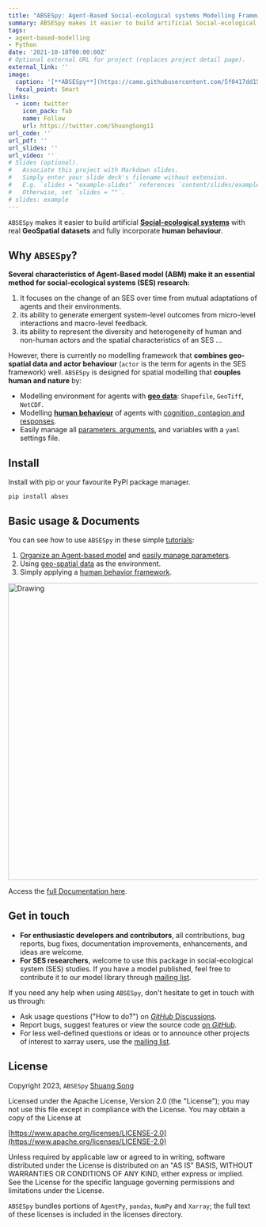 ```yaml
---
title: "ABSESpy: Agent-Based Social-ecological systems Modelling Framework in Python"
summary: ABSESpy makes it easier to build artificial Social-ecological systems with real GeoSpatial datasets and fully incorporate human behavior.
tags:
- agent-based-modelling
- Python
date: '2021-10-10T00:00:00Z'
# Optional external URL for project (replaces project detail page).
external_link: ''
image:
  caption: '[**ABSESpy**](https://camo.githubusercontent.com/5f0417dd15985e3e8d93fb7ae99f4f8608f556da8db1dfa25120a99a45b301f8/68747470733a2f2f736f6e67736867656f2d706963676f2d313330323034333030372e636f732e61702d6265696a696e672e6d7971636c6f75642e636f6d2f755069632f61627365735f6769746875625f7265706f2e706e67)'
  focal_point: Smart
links:
  - icon: twitter
    icon_pack: fab
    name: Follow
    url: https://twitter.com/ShuangSong11
url_code: ''
url_pdf: ''
url_slides: ''
url_video: ''
# Slides (optional).
#   Associate this project with Markdown slides.
#   Simply enter your slide deck's filename without extension.
#   E.g. `slides = "example-slides"` references `content/slides/example-slides.md`.
#   Otherwise, set `slides = ""`.
# slides: example
---
```

<!-- 
[![license](https://img.shields.io/github/license/songshgeo/absespy)](http://www.apache.org/licenses/) ![downloads](https://img.shields.io/github/downloads/songshgeo/absespy/total) ![codesize](https://img.shields.io/github/languages/code-size/songshgeo/absespy) ![tag](https://img.shields.io/github/v/tag/songshgeo/absespy)
[![github](https://img.shields.io/badge/Website-SongshGeo-brightgreen.svg)](https://cv.songshgeo.com/) ![stars](https://img.shields.io/github/stars/songshgeo/absespy?style=social) [![twitter](https://img.shields.io/twitter/follow/shuangsong11?style=social)](https://twitter.com/shuangsong11) -->

<!-- Language: [English Readme](#) | [简体中文](README_ch) -->

`ABSESpy` makes it easier to build artificial **[Social-ecological systems](https://songshgeo.github.io/ABSESpy/docs/about/)** with real **GeoSpatial datasets** and fully incorporate **human behaviour**.

## Why `ABSESpy`?

**Several characteristics of Agent-Based model (ABM) make it an essential method for social-ecological systems (SES) research:**

1. It focuses on the change of an SES over time from mutual adaptations of agents and their environments.
2. its ability to generate emergent system-level outcomes from micro-level interactions and macro-level feedback.
3. its ability to represent the diversity and heterogeneity of human and non-human actors and the spatial characteristics of an SES ...

However, there is currently no modelling framework that **combines geo-spatial data and actor behaviour** (`actor` is the term for agents in the SES framework) well. `ABSESpy` is designed for spatial modelling that **couples human and nature** by:

- Modelling environment for agents with **[geo data](https://songshgeo.github.io/ABSESpy/tutorial/notebooks/nature/geodata/)**: `Shapefile`, `GeoTiff`, `NetCDF`.
- Modelling **[human behaviour](https://songshgeo.github.io/ABSESpy/tutorial/notebooks/human/CCR_example/)** of agents with [cognition, contagion and responses](https://songshgeo.github.io/ABSESpy/docs/background/#human-behaviour-framework).
- Easily manage all [parameters, arguments](https://songshgeo.github.io/ABSESpy/tutorial/notebooks/parameters/), and variables with a `yaml` settings file.

## Install

Install with pip or your favourite PyPI package manager.
```
pip install abses
```

## Basic usage & Documents

You can see how to use `ABSESpy` in these simple [tutorials](https://songshgeo.github.io/ABSESpy/tutorial/user_guide/):

1. [Organize an Agent-based model](https://songshgeo.github.io/ABSESpy/tutorial/notebooks/model/) and [easily manage parameters](https://songshgeo.github.io/ABSESpy/tutorial/notebooks/parameters/).
2. Using [geo-spatial data](https://songshgeo.github.io/ABSESpy/tutorial/notebooks/nature/geodata/) as the environment.
3. Simply applying a [human behavior framework](https://songshgeo.github.io/ABSESpy/tutorial/notebooks/human/CCR_example/).

<img src="https://songshgeo-picgo-1302043007.cos.ap-beijing.myqcloud.com/uPic/DQg0xJ.jpg" alt="Drawing" style="width: 600px;"/>

Access the [full Documentation here](https://songshgeo.github.io/ABSESpy/).

## Get in touch

- **For enthusiastic developers and contributors**, all contributions, bug reports, bug fixes, documentation improvements, enhancements, and ideas are welcome.
- **For SES researchers**, welcome to use this package in social-ecological system (SES) studies. If you have a model published, feel free to contribute it to our model library through [mailing list](https://groups.google.com/g/absespy).

If you need any help when using `ABSESpy`, don't hesitate to get in touch with us through:

- Ask usage questions ("How to do?") on [_GitHub_ Discussions](https://github.com/SongshGeo/ABSESpy/discussions).
- Report bugs, suggest features or view the source code [on _GitHub_](https://github.com/SongshGeo/ABSESpy/issues).
- For less well-defined questions or ideas or to announce other projects of interest to xarray users, use the [mailing list](https://groups.google.com/g/absespy).

## License

Copyright 2023, `ABSESpy` [Shuang Song](https://cv.songshgeo.com/)

Licensed under the Apache License, Version 2.0 (the "License"); you may not use this file except in compliance with the License. You may obtain a copy of the License at

[https://www.apache.org/licenses/LICENSE-2.0](https://www.apache.org/licenses/LICENSE-2.0)

Unless required by applicable law or agreed to in writing, software distributed under the License is distributed on an "AS IS" BASIS, WITHOUT WARRANTIES OR CONDITIONS OF ANY KIND, either express or implied. See the License for the specific language governing permissions and limitations under the License.

`ABSESpy` bundles portions of `AgentPy`, `pandas`, `NumPy` and `Xarray`; the full text of these licenses is included in the licenses directory.
